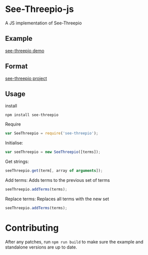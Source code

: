 # See-Threepio-js

A JS implementation of See-Threepio

## Example

[see-threepio demo](http://see-threepio.github.io/see-threepio-js)

## Format

[see-threepio project](https://github.com/see-threepio/see-threepio)

## Usage

install

    npm install see-threepio

Require

``` javascript
var SeeThreepio = require('see-threepio');
```

Initialise:

``` javascript
var seeThreepio = new SeeThreepio([terms]);
```

Get strings:

``` javascript
seeThreepio.get(term[, array of arguments]);
```

Add terms: Adds terms to the previous set of terms

``` javascript
seeThreepio.addTerms(terms);
```

Replace terms: Replaces all terms with the new set

``` javascript
seeThreepio.addTerms(terms);
```

# Contributing

After any patches, run ```npm run build``` to make sure the example and standalone versions are up to date.
